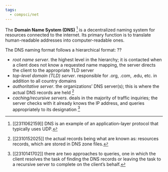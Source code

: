 ```yaml
---
tags:
  - compsci/net
---
```

The **Domain Name System (DNS)** [^3] is a decentralized naming system for resources connected to the internet. Its primary function is to translate human-readable addresses into computer-readable ones.

The DNS naming format follows a hierarchical format:
??
- *root name server*. the highest level in the hierarchy; it is contacted when a client does not know a requested name mapping, the server directs the client to the appropriate TLD server
- *top-level domain (TLD) server*. responsible for .org, .com, .edu, etc. in addition to all country domains
- *authoritative server*. the organizations’ DNS server(s); this is where the actual DNS records are held [^2]
- *caching/recursive servers*. deals in the majority of traffic inquiries; the server checks with it already knows the IP address, and queries appropriately to its designation [^1] <!--SR:!2024-01-04,1,210-->

[^1]: [[2310141702]] there are two approaches to queries, one in which the client resolves the task of finding the DNS records or leaving the task to a recursive server to complete on the client’s behalf.
[^2]: [[2310152025]] the actual records being what are known as: resources records, which are stored in DNS zone files.
[^3]: [[2311062159]] DNS is an example of an application-layer [^4] protocol that typically uses UDP. 
[^4]: [[2311052139]] the application-layer protocol is an abstraction over the underlying network components.